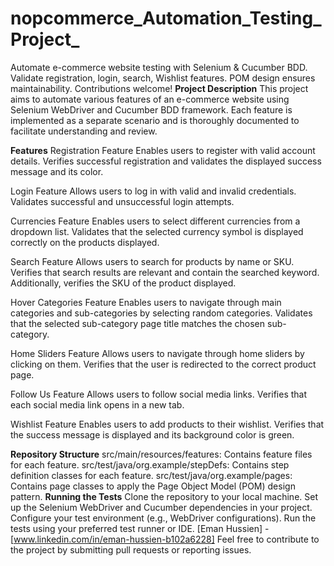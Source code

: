# nopcommerce_Automation_Testing_Project_
 Automate e-commerce website testing with Selenium &amp; Cucumber BDD. Validate registration, login, search, Wishlist features. POM design ensures maintainability. Contributions welcome!
**Project Description**
This project aims to automate various features of an e-commerce website using Selenium WebDriver and Cucumber BDD framework. Each feature is implemented as a separate scenario and is thoroughly documented to facilitate understanding and review.

**Features**
Registration Feature
Enables users to register with valid account details. Verifies successful registration and validates the displayed success message and its color.

Login Feature
Allows users to log in with valid and invalid credentials. Validates successful and unsuccessful login attempts.

Currencies Feature
Enables users to select different currencies from a dropdown list. Validates that the selected currency symbol is displayed correctly on the products displayed.

Search Feature
Allows users to search for products by name or SKU. Verifies that search results are relevant and contain the searched keyword. Additionally, verifies the SKU of the product displayed.

Hover Categories Feature
Enables users to navigate through main categories and sub-categories by selecting random categories. Validates that the selected sub-category page title matches the chosen sub-category.

Home Sliders Feature
Allows users to navigate through home sliders by clicking on them. Verifies that the user is redirected to the correct product page.

Follow Us Feature
Allows users to follow social media links. Verifies that each social media link opens in a new tab.

Wishlist Feature
Enables users to add products to their wishlist. Verifies that the success message is displayed and its background color is green.

**Repository Structure**
src/main/resources/features: Contains feature files for each feature.
src/test/java/org.example/stepDefs: Contains step definition classes for each feature.
src/test/java/org.example/pages: Contains page classes to apply the Page Object Model (POM) design pattern.
**Running the Tests**
Clone the repository to your local machine.
Set up the Selenium WebDriver and Cucumber dependencies in your project.
Configure your test environment (e.g., WebDriver configurations).
Run the tests using your preferred test runner or IDE.
[Eman Hussien] - [www.linkedin.com/in/eman-hussien-b102a6228]
Feel free to contribute to the project by submitting pull requests or reporting issues.
